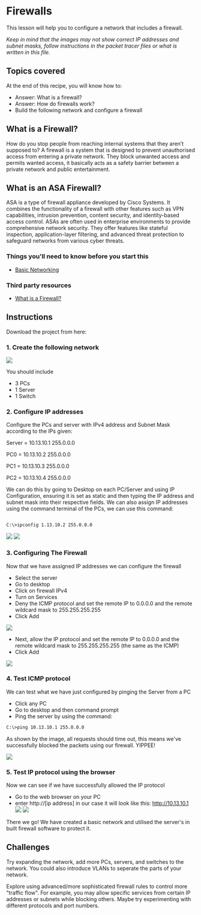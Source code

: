 # Firewalls

This lesson will help you to configure a network that includes a firewall.

*Keep in mind that the images may not show correct IP addresses and subnet masks, follow instructions in the packet tracer files or what is written in this file.*

## Topics covered

At the end of this recipe, you will know how to:
- Answer: What is a firewall?
- Answer: How do firewalls work?
- Build the following network and configure a firewall


## What is a Firewall?
How do you stop people from reaching internal systems that they aren’t supposed to? 
A firewall is a system that is designed to prevent unauthorised access from entering a private network. They block unwanted access and permits wanted access, it basically acts as a safety barrier between a private network and public entertainment.

## What is an ASA Firewall?
ASA is a type of firewall appliance developed by Cisco Systems. It combines the functionality of a firewall with other features such as VPN capabilities, intrusion prevention, content security, and identity-based access control. ASAs are often used in enterprise environments to provide comprehensive network security. They offer features like stateful inspection, application-layer filtering, and advanced threat protection to safeguard networks from various cyber threats. 


### Things you'll need to know before you start this

- [Basic Networking](https://github.com/carteras/cookbook/blob/main/networks/000.hello_packettracer.md)

### Third party resources

* [What is a Firewall?](https://www.youtube.com/watch?v=hfyLjRZmEFc)


## Instructions

Download the project from here: 

### 1. Create the following network
![](https://github.com/mooroon/NetworkingA13/blob/main/IMAGES/Screen%20Shot%202024-05-08%20at%208.41.11%20pm.png)

You should include
- 3 PCs
- 1 Server
- 1 Switch

### 2. Configure IP addresses 
Configure the PCs and server with IPv4 address and Subnet Mask according to the IPs given:

Server = 10.13.10.1	255.0.0.0

PC0 =	10.13.10.2	255.0.0.0

PC1	= 10.13.10.3	255.0.0.0

PC2	= 10.13.10.4	255.0.0.0

We can do this by going to Desktop on each PC/Server and using IP Configuration, ensuring it is set as static and then typing the IP address and subnet mask into their respective fields.
We can also assign IP addresses using the command terminal of the PCs, we can use this command:

```cmd

C:\>ipconfig 1.13.10.2 255.0.0.0

```

![](https://github.com/mooroon/NetworkingA13/blob/main/IMAGES/Screenshot%20from%202024-05-08%2009-37-57.png)
![](https://github.com/mooroon/NetworkingA13/blob/main/IMAGES/Screenshot%20from%202024-05-08%2009-38-03.png)

### 3. Configuring The Firewall
Now that we have assigned IP addresses we can configure the firewall
- Select the server
- Go to desktop
- Click on firewall IPv4
- Turn on Services
- Deny the ICMP protocol and set the remote IP to 0.0.0.0 and the remote wildcard mask to 255.255.255.255
- Click Add

![](https://github.com/mooroon/NetworkingA13/blob/main/IMAGES/Screenshot%20from%202024-05-08%2009-39-48.png)

- Next, allow the IP protocol and set the remote IP to 0.0.0.0 and the remote wildcard mask to 255.255.255.255 (the same as the ICMP)
- Click Add

![](https://github.com/mooroon/NetworkingA13/blob/main/IMAGES/Screenshot%20from%202024-05-08%2009-40-48.png)

### 4. Test ICMP protocol 
We can test what we have just configured by pinging the Server from a PC
- Click any PC
- Go to desktop and then command prompt
- Ping the server by using the command:
```cmd
C:\>ping 10.13.10.1 255.0.0.0
```
As shown by the image, all requests should time out, this means we've successfully blocked the packets using our firewall. YIPPEE!

![](https://github.com/mooroon/NetworkingA13/blob/main/IMAGES/Screenshot%20from%202024-05-08%2009-41-45.png)

### 5. Test IP protocol using the browser
Now we can see if we have successfully allowed the IP protocol

- Go to the web browser on your PC
- enter http://[ip address]
in our case it will look like this: http://10.13.10.1
![](https://github.com/mooroon/NetworkingA13/blob/main/IMAGES/Screenshot%20from%202024-05-08%2009-41-55.png)
![](https://github.com/mooroon/NetworkingA13/blob/main/IMAGES/Screenshot%20from%202024-05-08%2009-42-23.png)

There we go! We have created a basic network and utilised the server's in built firewall software to protect it. 

## Challenges
Try expanding the network, add more PCs, servers, and switches to the network. You could also introduce VLANs to seperate the parts of your network.

Explore using advanced/more sophisticated firewall rules to control more "traffic flow". For example, you may allow specific services from certain IP addresses or subnets while blocking others. Maybe try experimenting with different protocols and port numbers.
